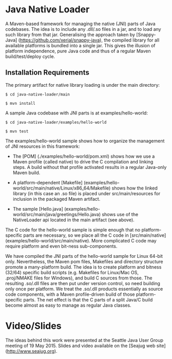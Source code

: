 # Java Native Loader

A Maven-based framework for managing the native (JNI) parts of Java
codebases.  The idea is to include any .dll/.so files in a jar, and to
load any such library from that jar.  Generalising the approach taken
by [Snappy-Java] (https://github.com/xerial/snappy-java), the compiled
library for all available platforms is bundled into a single jar.
This gives the illusion of platform independence, pure Java code and
thus of a regular Maven build/test/deploy cycle.

## Installation Requirements

The primary artifact for native library loading is under the main directory:

```
$ cd java-native-loader/main

$ mvn install
```

A sample Java codebase with JNI parts is at examples/hello-world:

```
$ cd java-native-loader/examples/hello-world

$ mvn test
```

The examples/hello-world sample shows how to organize the management of JNI
resources in this framework:

* The [POM] (./examples/hello-world/pom.xml) shows how we use a Maven
  profile (called native) to drive the C compilation and linking
  steps.  A build without that profile activated results in a regular
  Java-only Maven build.

* A platform-dependent [Makefile]
  (examples/hello-world/src/main/native/Linux/x86_64/Makefile) shows
  how the linked library (in this case an .so file) is placed under
  src/main/resources for inclusion in the packaged Maven artifact.

* The sample [Hello.java]
  (examples/hello-world/src/main/java/greetings/Hello.java) shows use
  of the NativeLoader api located in the main artifact (see above).

The C code for the hello-world sample is simple enough that no
platform-specific parts are necessary, so we place all the C code in
[src/main/native] (examples/hello-world/src/main/native).  More
complicated C code may require platform and even bit-ness
sub-components.

We have compiled the JNI parts of the hello-world sample for Linux
64-bit only.  Nevertheless, the Maven pom files, Makefiles and
directory structure promote a many-platform build.  The idea is to
create platform and bitness (32/64) specific build scripts
(e.g. Makefiles for Linux/Mac OS, .proj/NMAKE files for Windows), and
build C sources from those.  The resulting .so/.dll files are then put
under version control, so need building only once per platform.  We
treat the .so/.dll products essentially as source code components,
with a Maven profile-driven build of those platform-specific parts.
The net effect is that the C parts of a split Java/C build become
almost as easy to manage as regular Java classes.

# Video/Slides

The ideas behind this work were presented at the Seattle Java User
Group meeting of 19 May 2015.  Slides and video available on the
[Seajug web site] (http://www.seajug.org).